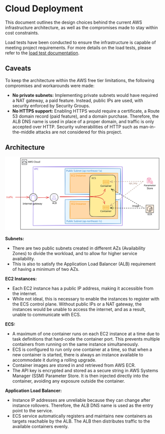 # Cloud Deployment

This document outlines the design choices behind the current AWS infrastructure architecture, as well as the compromises made to stay within cost constraints.

Load tests have been conducted to ensure the infrastructure is capable of meeting project requirements. For more details on the load tests, please refer to the [load test documentation](./load_test_results/README.md).

## Caveats
To keep the architecture within the AWS free tier limitations, the following compromises and workarounds were made:
- **No private subnets:** Implementing private subnets would have required a NAT gateway, a paid feature. Instead, public IPs are used, with security enforced by Security Groups.
- **No HTTPS support:** Enabling HTTPS would require a certificate, a Route 53 domain record (paid feature), and a domain purchase. Therefore, the ALB DNS name is used in place of a proper domain, and traffic is only accepted over HTTP. Security vulnerabilities of HTTP such as man-in-the-middle attacks are not considered for this project.

## Architecture
![Current Architecture](./traffic_flow_diagram.svg)

**Subnets:**
- There are two public subnets created in different AZs (Availability Zones) to divide the workload, and to allow for higher service availability.
- This is also to satisfy the Application Load Balancer (ALB) requirement of having a minimum of two AZs.

**EC2 Instances:**
- Each EC2 instance has a public IP address, making it accessible from the internet.
- While not ideal, this is necessary to enable the instances to register with the ECS control plane. Without public IPs or a NAT gateway, the instances would be unable to access the internet, and as a result, unable to communicate with ECS.

**ECS:**
- A maximum of one container runs on each EC2 instance at a time due to task definitions that hard-code the container port. This prevents multiple containers from running on the same instance simultaneously.
- ECS is configured to run only one container at a time, so that when a new container is started, there is always an instance available to accommodate it during a rolling upgrade.
- Container images are stored in and retrieved from AWS ECR.
- The API key is encrypted and stored as a secure string in AWS Systems Manager (SSM) Parameter Store. It is then injected directly into the container, avoiding any exposure outside the container.

**Application Load Balancer:**
- Instance IP addresses are unreliable because they can change after instance rollovers. Therefore, the ALB DNS name is used as the entry point to the service.
- ECS service automatically registers and maintains new containers as targets reachable by the ALB. The ALB then distributes traffic to the available containers evenly.
